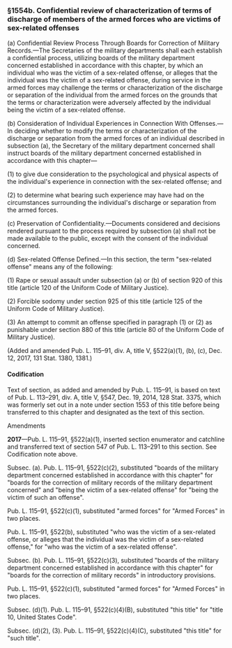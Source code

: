 ### §1554b. Confidential review of characterization of terms of discharge of members of the armed forces who are victims of sex-related offenses ###

(a) Confidential Review Process Through Boards for Correction of Military Records.—The Secretaries of the military departments shall each establish a confidential process, utilizing boards of the military department concerned established in accordance with this chapter, by which an individual who was the victim of a sex-related offense, or alleges that the individual was the victim of a sex-related offense, during service in the armed forces may challenge the terms or characterization of the discharge or separation of the individual from the armed forces on the grounds that the terms or characterization were adversely affected by the individual being the victim of a sex-related offense.

(b) Consideration of Individual Experiences in Connection With Offenses.—In deciding whether to modify the terms or characterization of the discharge or separation from the armed forces of an individual described in subsection (a), the Secretary of the military department concerned shall instruct boards of the military department concerned established in accordance with this chapter—

(1) to give due consideration to the psychological and physical aspects of the individual's experience in connection with the sex-related offense; and

(2) to determine what bearing such experience may have had on the circumstances surrounding the individual's discharge or separation from the armed forces.

(c) Preservation of Confidentiality.—Documents considered and decisions rendered pursuant to the process required by subsection (a) shall not be made available to the public, except with the consent of the individual concerned.

(d) Sex-related Offense Defined.—In this section, the term "sex-related offense" means any of the following:

(1) Rape or sexual assault under subsection (a) or (b) of section 920 of this title (article 120 of the Uniform Code of Military Justice).

(2) Forcible sodomy under section 925 of this title (article 125 of the Uniform Code of Military Justice).

(3) An attempt to commit an offense specified in paragraph (1) or (2) as punishable under section 880 of this title (article 80 of the Uniform Code of Military Justice).

(Added and amended Pub. L. 115–91, div. A, title V, §522(a)(1), (b), (c), Dec. 12, 2017, 131 Stat. 1380, 1381.)

#### Codification ####

Text of section, as added and amended by Pub. L. 115–91, is based on text of Pub. L. 113–291, div. A, title V, §547, Dec. 19, 2014, 128 Stat. 3375, which was formerly set out in a note under section 1553 of this title before being transferred to this chapter and designated as the text of this section.

Amendments

**2017**—Pub. L. 115–91, §522(a)(1), inserted section enumerator and catchline and transferred text of section 547 of Pub. L. 113–291 to this section. See Codification note above.

Subsec. (a). Pub. L. 115–91, §522(c)(2), substituted "boards of the military department concerned established in accordance with this chapter" for "boards for the correction of military records of the military department concerned" and "being the victim of a sex-related offense" for "being the victim of such an offense".

Pub. L. 115–91, §522(c)(1), substituted "armed forces" for "Armed Forces" in two places.

Pub. L. 115–91, §522(b), substituted "who was the victim of a sex-related offense, or alleges that the individual was the victim of a sex-related offense," for "who was the victim of a sex-related offense".

Subsec. (b). Pub. L. 115–91, §522(c)(3), substituted "boards of the military department concerned established in accordance with this chapter" for "boards for the correction of military records" in introductory provisions.

Pub. L. 115–91, §522(c)(1), substituted "armed forces" for "Armed Forces" in two places.

Subsec. (d)(1). Pub. L. 115–91, §522(c)(4)(B), substituted "this title" for "title 10, United States Code".

Subsec. (d)(2), (3). Pub. L. 115–91, §522(c)(4)(C), substituted "this title" for "such title".